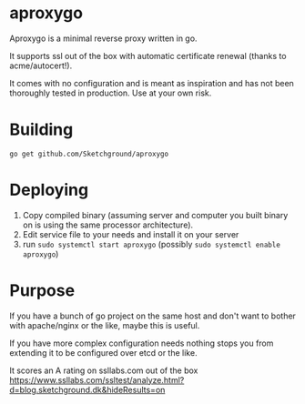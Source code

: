# aproxygo

Aproxygo is a minimal reverse proxy written in go.

It supports ssl out of the box with automatic certificate renewal (thanks to acme/autocert!).

It comes with no configuration and is meant as inspiration and has not been thoroughly tested in production. Use at your own risk.

# Building
`go get github.com/Sketchground/aproxygo`

# Deploying
1) Copy compiled binary (assuming server and computer you built binary on is using the same processor architecture).
2) Edit service file to your needs and install it on your server
3) run `sudo systemctl start aproxygo` (possibly `sudo systemctl enable aproxygo`)

# Purpose
If you have a bunch of go project on the same host and don't want to bother with apache/nginx or the like, maybe this is useful.

If you have more complex configuration needs nothing stops you from extending it to be configured over etcd or the like.

It scores an A rating on ssllabs.com out of the box https://www.ssllabs.com/ssltest/analyze.html?d=blog.sketchground.dk&hideResults=on
